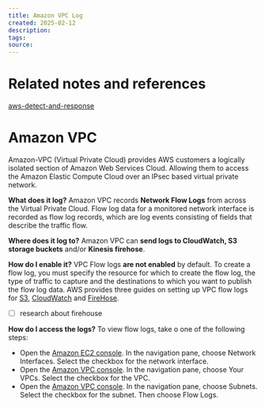 ```yaml
---
title: Amazon VPC Log
created: 2025-02-12
description: 
tags: 
source:
---
```

# Related notes and references
[aws-detect-and-response](aws-detect-and-response.md)

# Amazon VPC

Amazon-VPC (Virtual Private Cloud) provides AWS customers a logically isolated section of Amazon Web Services Cloud. Allowing them to access the Amazon Elastic Compute Cloud over an IPsec based virtual private network.

**What does it log?** [](../01-source/How%20to%20be%20IR%20Prepared%20in%20AWS%20-%20Cado%20Security%20%20Cloud%20Forensics%20&%20Incident%20Response.md#Amazon%20VPC)
Amazon VPC records **Network Flow Logs** from across the Virtual Private Cloud. Flow log data for a monitored network interface is recorded as flow log records, which are log events consisting of fields that describe the traffic flow.

**Where does it log to?**[](../01-source/How%20to%20be%20IR%20Prepared%20in%20AWS%20-%20Cado%20Security%20%20Cloud%20Forensics%20&%20Incident%20Response.md#Amazon%20VPC)
Amazon VPC can **send logs to CloudWatch, S3 storage buckets** and/or **Kinesis firehose**.

**How do I enable it?**[](../01-source/How%20to%20be%20IR%20Prepared%20in%20AWS%20-%20Cado%20Security%20%20Cloud%20Forensics%20&%20Incident%20Response.md#Amazon%20VPC)
VPC Flow logs **are not enabled** by default. To create a flow log, you must specify the resource for which to create the flow log, the type of traffic to capture and the destinations to which you want to publish the flow log data. AWS provides three guides on setting up VPC flow logs for [S3](https://docs.aws.amazon.com/vpc/latest/userguide/flow-logs-s3.html), [CloudWatch](https://docs.aws.amazon.com/vpc/latest/userguide/flow-logs-cwl.html) and [FireHose](https://docs.aws.amazon.com/vpc/latest/userguide/flow-logs-firehose.html).
- [ ] research about firehouse

**How do I access the logs?**[](../01-source/How%20to%20be%20IR%20Prepared%20in%20AWS%20-%20Cado%20Security%20%20Cloud%20Forensics%20&%20Incident%20Response.md#Amazon%20VPC)
To view flow logs, take o one of the following steps:
- Open the [Amazon EC2 console](https://console.aws.amazon.com/ec2). In the navigation pane, choose Network Interfaces. Select the checkbox for the network interface.
- Open the [Amazon VPC console](https://console.aws.amazon.com/vpc/). In the navigation pane, choose Your VPCs. Select the checkbox for the VPC.
- Open the [Amazon VPC console](https://console.aws.amazon.com/vpc/). In the navigation pane, choose Subnets. Select the checkbox for the subnet.
Then choose Flow Logs.